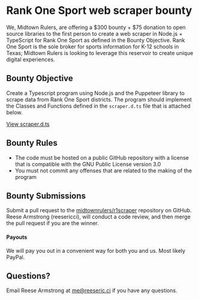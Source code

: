 # Rank One Sport web scraper bounty

We, Midtown Rulers, are offering a $300 bounty + $75 donation to open source libraries to the first person to create a web scraper in Node.js + TypeScript for Rank One Sport as defined in the Bounty Objective. Rank One Sport is the sole broker for sports information for K-12 schools in Texas; Midtown Rulers is looking to leverage this reservoir to create unique digital experiences.

## Bounty Objective

Create a Typescript program using Node.js and the Puppeteer library to scrape data from Rank One Sport districts. The program should implement the Classes and Functions defined in the `scraper.d.ts` file that is attached below.

[View scraper.d.ts](./scraper.d.ts)

## Bounty Rules

- The code must be hosted on a public GitHub repository with a license that is compatible with the GNU Public License version 3.0
- You must not commit any offenses that are related to the making of the program

## Bounty Submissions

Submit a pull request to the [midtownrulers/r1scraper](https://github.com/midtownrulers/r1scraper) repository on GitHub.  Reese Armstrong (reesericci), will conduct a code review, and then merge the pull request if you are the winner.

#### Payouts

We will pay you out in a convenient way for both you and us. Most likely PayPal.

## Questions?

Email Reese Armstrong at [me@reeseric.ci](mailto:me@reeseric.ci) if you have any questions.
